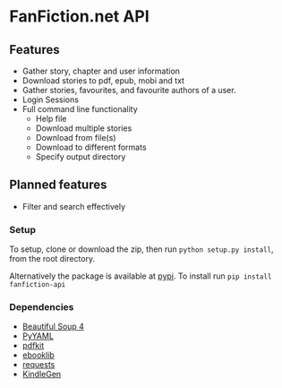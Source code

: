 # FanFiction.net API

## Features
* Gather story, chapter and user information
* Download stories to pdf, epub, mobi and txt
* Gather stories, favourites, and favourite authors of a user.
* Login Sessions
* Full command line functionality
  * Help file
  * Download multiple stories
  * Download from file(s)
  * Download to different formats
  * Specify output directory

## Planned features
* Filter and search effectively

### Setup
To setup, clone or download the zip, then run `python setup.py install`, from the root directory.

Alternatively the package is available at [pypi](https://pypi.python.org/pypi/fanfiction-api).
To install run `pip install  fanfiction-api`

### Dependencies
* [Beautiful Soup 4](http://www.crummy.com/software/BeautifulSoup/)
* [PyYAML](http://pyyaml.org/wiki/PyYAMLDocumentation)
* [pdfkit](https://pypi.python.org/pypi/pdfkit)
* [ebooklib](https://pypi.python.org/pypi/EbookLib/0.15)
* [requests](https://pypi.python.org/pypi/requests)
* [KindleGen](http://www.amazon.com/gp/feature.html?docId=1000765211)
